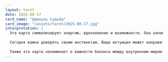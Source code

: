 ```yaml
---
layout: tarot
date: 2025-08-17
card_name: "Циркуль Судьбы"
card_image: "/assets/tarot/2025-08-17.jpg"
interpretation: |
  Эта карта символизирует энергию, вдохновение и возможности. Она напоминает о том, что каждый из нас сам творит свою судьбу, и пустоты в жизни можно заполнить, если использовать внутренний потенциал. Настало время обратить внимание на свою интуицию и внутренние стремления, которые могут указать вам путь вперёд. Вы находитесь в точке, где можете взять свою судьбу в свои руки, и мир вокруг отзывается на ваши намерения.
  
  Сегодня важно доверять своим инстинктам. Ваша интуиция может направить вас на верный путь, особенно в важных решениях. Обратите внимание на знаки и совпадения, которые могут проявляться в вашем окружении — они могут быть признаками, которые ведут вас к вашей истинной цели. Рассматривайте каждый выбор как возможность создать свою реальность, и не бойтесь экспериментировать и пробовать новое.
  
  Также эта карта напоминает о важности баланса между внутренним миром и внешней реальностью. Постарайтесь уделить время тому, чтобы настроиться на себя и понять, какие проекты или цели действительно важны для вас. Вы можете чувствовать прилив энергии и вдохновения, что замечательно, но соедините свои стремления с практическими действиями, чтобы обеспечить их реализацию.
---
```

